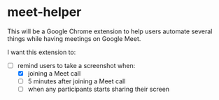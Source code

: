 # meet-helper

This will be a Google Chrome extension to help users automate several things while having meetings on Google Meet.

I want this extension to:

- [ ] remind users to take a screenshot when:
  - [x] joining a Meet call
  - [ ] 5 minutes after joining a Meet call
  - [ ] when any participants starts sharing their screen
